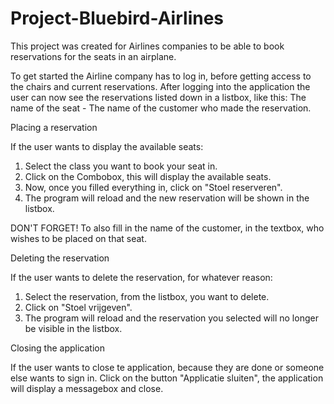# Project-Bluebird-Airlines

This project was created for Airlines companies to be able to book reservations for the seats in an airplane. 

To get started the Airline company has to log in, before getting access to the chairs and current reservations. 
After logging into the application the user can now see the reservations listed down in a listbox, like this: 
The name of the seat - The name of the customer who made the reservation. 

Placing a reservation

If the user wants to display the available seats: 
1. Select the class you want to book your seat in. 
2. Click on the Combobox, this will display the available seats. 
3. Now, once you filled everything in, click on "Stoel reserveren". 
4. The program will reload and the new reservation will be shown in the listbox. 

DON'T FORGET! 
To also fill in the name of the customer, in the textbox, who wishes to be placed on that seat. 

Deleting the reservation

If the user wants to delete the reservation, for whatever reason: 
1. Select the reservation, from the listbox, you want to delete. 
2. Click on "Stoel vrijgeven". 
3. The program will reload and the reservation you selected will no longer be visible in the listbox. 

Closing the application

If the user wants to close te application, because they are done or someone else wants to sign in. 
Click on the button "Applicatie sluiten", the application will display a messagebox and close. 
